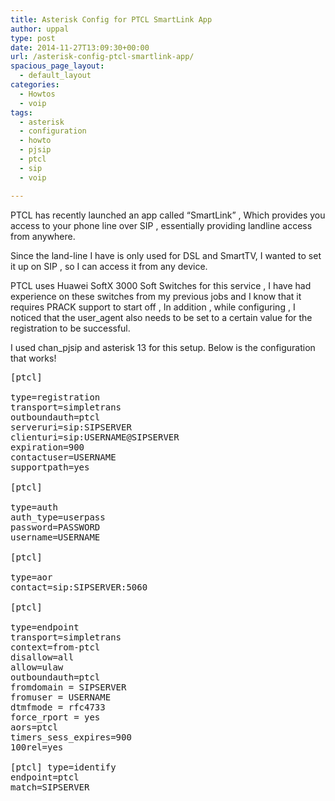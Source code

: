 ```yaml
---
title: Asterisk Config for PTCL SmartLink App
author: uppal
type: post
date: 2014-11-27T13:09:30+00:00
url: /asterisk-config-ptcl-smartlink-app/
spacious_page_layout:
  - default_layout
categories:
  - Howtos
  - voip
tags:
  - asterisk
  - configuration
  - howto
  - pjsip
  - ptcl
  - sip
  - voip

---
```

PTCL has recently launched an app called &#8220;SmartLink&#8221; , Which provides you access to your phone line over SIP , essentially providing landline access from anywhere.

Since the land-line I have is only used for DSL and SmartTV, I wanted to set it up on SIP , so I can access it from any device.

PTCL uses Huawei SoftX 3000 Soft Switches for this service , I have had experience on these switches from my previous jobs and I know that it requires PRACK support to start off , In addition , while configuring , I noticed that the user_agent also needs to be set to a certain value for the registration to be successful.

I used chan_pjsip and asterisk 13 for this setup. Below is the configuration that works!

<pre class="qoate-code">[ptcl]

type=registration 
transport=simpletrans 
outboundauth=ptcl 
serveruri=sip:SIPSERVER 
clienturi=sip:USERNAME@SIPSERVER 
expiration=900 
contactuser=USERNAME 
supportpath=yes

[ptcl]

type=auth 
auth_type=userpass 
password=PASSWORD 
username=USERNAME

[ptcl]

type=aor 
contact=sip:SIPSERVER:5060

[ptcl]

type=endpoint 
transport=simpletrans 
context=from-ptcl 
disallow=all 
allow=ulaw 
outboundauth=ptcl 
fromdomain = SIPSERVER 
fromuser = USERNAME 
dtmfmode = rfc4733 
force_rport = yes 
aors=ptcl 
timers_sess_expires=900 
100rel=yes

[ptcl] type=identify 
endpoint=ptcl 
match=SIPSERVER
</pre>

<!-- AdSense Now! Lite: PreFiltered - NoAds [ WP is not in the loop. ] -->